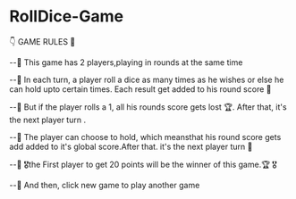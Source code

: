 # RollDice-Game

👇 GAME RULES 🖤

--🎲 This game has 2 players,playing in rounds at the same time

--🎲 In each turn, a player roll a dice as many times as he wishes or else he can hold upto certain times. Each result get added to his round score 🎰

--🎲 But if the player rolls a 1, all his rounds score gets lost 🏆. After that, it's the next player turn .

--🎲 The player can choose to hold, which meansthat his round score gets add added to it's global score.After that. it's the next player turn 🎲

--🎲 🎖️the First player to get 20 points will be the winner of this game.🏆 🎖️

--🎲 And then, click new game to play another game
